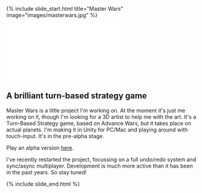 {% include slide_start.html title="Master Wars" image="images/masterwars.jpg" %}

<div class="scale_16_9"><iframe src="//player.vimeo.com/video/86780900?title=0&amp;byline=0&amp;portrait=0" frameborder="0" webkitallowfullscreen mozallowfullscreen allowfullscreen></iframe></div>

## A brilliant turn-based strategy game

Master Wars is a little project I'm working on. At the moment it's just me working on it, though I'm looking for a 3D artist to help me with the art. It's a Turn-Based Strategy game, based on Advance Wars, but it takes place on actual planets. I'm making it in Unity for PC/Mac and playing around with touch-input. It's in the pre-alpha stage.

Play an alpha version [here](masterwars/).

I've recently restarted the project, focussing on a full undo/redo system and sync/async multiplayer. Development is much more active than it has been in the past years. So stay tuned!

{% include slide_end.html %}
